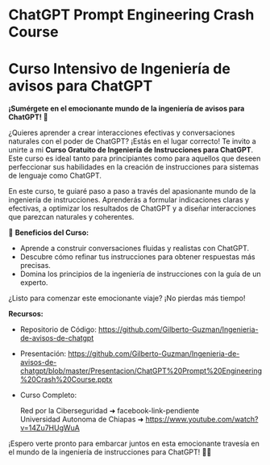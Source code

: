 # ChatGPT Prompt Engineering Crash Course

# Curso Intensivo de Ingeniería de avisos para ChatGPT

**¡Sumérgete en el emocionante mundo de la ingeniería de avisos para ChatGPT! 🌟**

¿Quieres aprender a crear interacciones efectivas y conversaciones naturales con el poder de ChatGPT? ¡Estás en el lugar correcto! Te invito a unirte a mi **Curso Gratuito de Ingeniería de Instrucciones para ChatGPT**. Este curso es ideal tanto para principiantes como para aquellos que deseen perfeccionar sus habilidades en la creación de instrucciones para sistemas de lenguaje como ChatGPT.

En este curso, te guiaré paso a paso a través del apasionante mundo de la ingeniería de instrucciones. Aprenderás a formular indicaciones claras y efectivas, a optimizar los resultados de ChatGPT y a diseñar interacciones que parezcan naturales y coherentes.

🎯 **Beneficios del Curso:**
- Aprende a construir conversaciones fluidas y realistas con ChatGPT.
- Descubre cómo refinar tus instrucciones para obtener respuestas más precisas.
- Domina los principios de la ingeniería de instrucciones con la guía de un experto.

¿Listo para comenzar este emocionante viaje? ¡No pierdas más tiempo!

**Recursos:**

- Repositorio de Código: https://github.com/Gilberto-Guzman/Ingenieria-de-avisos-de-chatgpt
- Presentación: https://github.com/Gilberto-Guzman/Ingenieria-de-avisos-de-chatgpt/blob/master/Presentacion/ChatGPT%20Prompt%20Engineering%20Crash%20Course.pptx
- Curso Completo:

    Red por la Ciberseguridad ➜ facebook-link-pendiente  
    Universidad Autonoma de Chiapas ➜ https://www.youtube.com/watch?v=14Zu7HUgWuA

¡Espero verte pronto para embarcar juntos en esta emocionante travesía en el mundo de la ingeniería de instrucciones para ChatGPT! 💬🤖
